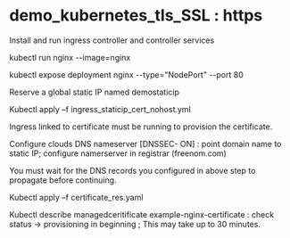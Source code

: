 # demo_kubernetes_tls_SSL : https
  Install and run ingress controller and controller services 

kubectl run nginx --image=nginx 

kubectl expose deployment nginx --type="NodePort" --port 80  

Reserve a global static IP named demostaticip 

Kubectl apply –f  ingress_staticip_cert_nohost.yml 

Ingress linked to certificate must be running  to provision the certificate. 

Configure clouds DNS nameserver [DNSSEC- ON]  : point domain name to static IP; configure namerserver in registrar (freenom.com) 

 

You must wait for the DNS records you configured in above step to propagate before continuing. 

 

Kubectl apply –f certificate_res.yaml   

Kubectl describe managedceritificate example-nginx-certificate : check status -> provisioning in beginning  ; This may take up to 30 minutes. 

